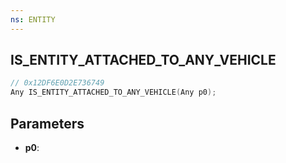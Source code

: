 ```yaml
---
ns: ENTITY
---
```

## IS_ENTITY_ATTACHED_TO_ANY_VEHICLE

```c
// 0x12DF6E0D2E736749
Any IS_ENTITY_ATTACHED_TO_ANY_VEHICLE(Any p0);
```

## Parameters
* **p0**:
